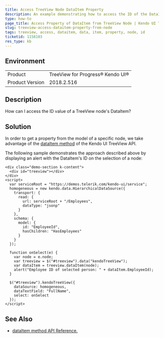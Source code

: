 ```yaml
---
title: Access TreeView Node DataItem Property 
description: An example demonstrating how to access the ID of the DataItem that corresponds to a TreeView node
type: how-to
page_title: Access Property of DataItem from TreeView Node | Kendo UI TreeView
slug: treeview-access-dataitem-property-from-node
tags: treeview, access, dataitem, data, item, property, node, id
ticketid: 1158103
res_type: kb
---
```


## Environment
<table>
 <tr>
  <td>Product</td>
  <td>TreeView for Progress® Kendo UI®</td>
 </tr>
 <tr>
  <td>Product Version</td>
  <td>2018.2.516</td>
 </tr>
</table>

## Description

How can I access the ID value of a TreeView node's DataItem?

## Solution

In order to get a property from the model of a specific node, we take advantage of the [dataItem method](https://docs.telerik.com/kendo-ui/api/javascript/ui/treeview/methods/dataitem#dataItem) of the Kendo UI TreeView API.

The following sample demonstrates the approach described above by displaying an alert with the DataItem's ID on the selection of a node:

```dojo
<div class="demo-section k-content">
  <div id="treeview"></div>
</div>
<script>
  var serviceRoot = "https://demos.telerik.com/kendo-ui/service";
  homogeneous = new kendo.data.HierarchicalDataSource({
    transport: {
      read: {
        url: serviceRoot + "/Employees",
        dataType: "jsonp"
      }
    },
    schema: {
      model: {
        id: "EmployeeId",
        hasChildren: "HasEmployees"
      }
    }
  });

  function onSelect(e) {
    var node = e.node;
    var treeview = $("#treeview").data("kendoTreeView");
    var dataItem = treeview.dataItem(node);
    alert("Employee ID of selected person: " + dataItem.EmployeeId);
  }

  $("#treeview").kendoTreeView({
    dataSource: homogeneous,
    dataTextField: "FullName",
    select: onSelect
  });
</script>
```

## See Also

* [dataItem method API Reference.](https://docs.telerik.com/kendo-ui/api/javascript/ui/treeview/methods/dataitem#dataItem)
